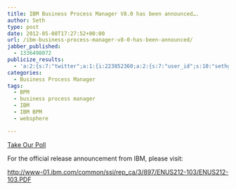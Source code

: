 ```yaml
---
title: IBM Business Process Manager V8.0 has been announced….
author: Seth
type: post
date: 2012-05-08T17:27:52+00:00
url: /ibm-business-process-manager-v8-0-has-been-announced/
jabber_published:
  - 1336498072
publicize_results:
  - 'a:2:{s:7:"twitter";a:1:{i:223852360;a:2:{s:7:"user_id";s:10:"sethgagnon";s:7:"post_id";s:18:"199913536015699968";}}s:2:"fb";a:1:{i:585439918;a:2:{s:7:"user_id";s:9:"585439918";s:7:"post_id";s:17:"10150928346929919";}}}'
categories:
  - Business Process Manager
tags:
  - BPM
  - business process manager
  - IBM
  - IBM BPM
  - websphere

---
```

<a id="pd_a_6209655"></a> 

<div class="PDS_Poll" id="PDI_container6209655" style="display:inline-block;">
</div>

<div id="PD_superContainer">
</div>

<noscript>
  <a href="http://polldaddy.com/poll/6209655" target="_blank">Take Our Poll</a>
</noscript>

<!--more-->

For the official release announcement from IBM, please visit:

<http://www-01.ibm.com/common/ssi/rep_ca/3/897/ENUS212-103/ENUS212-103.PDF>